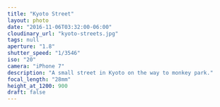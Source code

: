```yaml
---
title: "Kyoto Street"
layout: photo
date: "2016-11-06T03:32:00-06:00"
cloudinary_url: "kyoto-streets.jpg"
tags: null
aperture: "1.8"
shutter_speed: "1/3546"
iso: "20"
camera: "iPhone 7"
description: "A small street in Kyoto on the way to monkey park."
focal_length: "28mm"
height_at_1200: 900
draft: false
---
```

